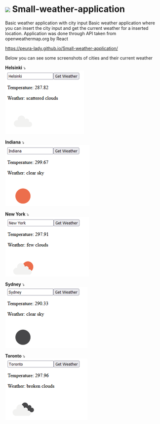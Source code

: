 # <img src="https://64.media.tumblr.com/96e32c38c2131e9be7b5399ea94285b7/tumblr_mj2gl1Lhjc1qi3yn4o1_400.gif" width="50"> Small-weather-application
Basic weather application with city input
Basic weather application where you can insert the city input and get the current weather for a inserted location. Application was done through API taken from openweathermap.org by React

https://peura-lady.github.io/Small-weather-application/

Below you can see some screenshots of cities and their current weather

<b>Helsinki</b> ⤵️<br>
![screenshot](https://github.com/peura-lady/Small-weather-application/blob/main/screenshots/Helsinki.PNG)

<b>Indiana</b> ⤵️<br>
![screenshot](https://github.com/peura-lady/Small-weather-application/blob/main/screenshots/Indiana.PNG)

<b>New York</b> ⤵️<br>
![screenshot](https://github.com/peura-lady/Small-weather-application/blob/main/screenshots/New%20York.PNG)

<b>Sydney</b> ⤵️<br>
![screenshot](https://github.com/peura-lady/Small-weather-application/blob/main/screenshots/Sydney.PNG)

<b>Toronto</b> ⤵️<br>
![screenshot](https://github.com/peura-lady/Small-weather-application/blob/main/screenshots/Toronto.PNG)


